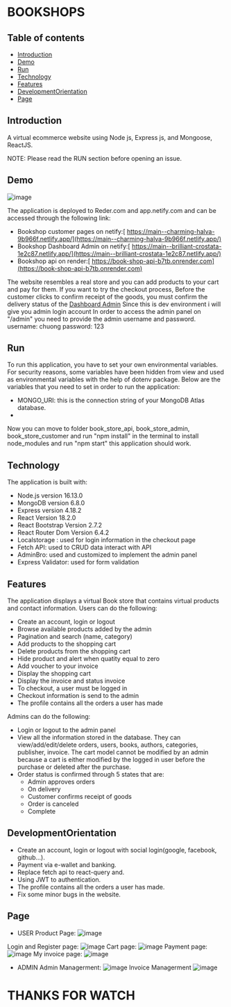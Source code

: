 # BOOKSHOPS

## Table of contents

- [Introduction](#introduction)
- [Demo](#demo)
- [Run](#run)
- [Technology](#technology)
- [Features](#features)
- [DevelopmentOrientation](#DevelopmentOrientation)
- [Page](#page)


## Introduction

A virtual ecommerce website using Node js, Express js, and Mongoose, ReactJS.

NOTE: Please read the RUN section before opening an issue.

## Demo

![image](https://user-images.githubusercontent.com/92925332/222942353-dd6c6382-9148-4571-9b94-eaa1da159ced.png)

The application is deployed to Reder.com and app.netify.com and can be accessed through the following link:

 - Bookshop customer pages on netify:[ https://main--charming-halva-9b966f.netlify.app/](https://main--charming-halva-9b966f.netlify.app/)
 - Bookshop Dashboard Admin on netify:[ https://main--brilliant-crostata-1e2c87.netlify.app/](https://main--brilliant-crostata-1e2c87.netlify.app/)
 - Bookshop api on render:[ https://book-shop-api-b7tb.onrender.com](https://book-shop-api-b7tb.onrender.com)

The website resembles a real store and you can add products to your cart and pay for them. If you want to try the checkout process, Before the customer clicks to confirm receipt of the goods, you must confirm the delivery status of the [Dashboard Admin](https://main--brilliant-crostata-1e2c87.netlify.app/)
Since this is dev environment i will give you admin login account
In order to access the admin panel on "/admin" you need to provide the admin username and password.
username: chuong
password: 123

## Run

To run this application, you have to set your own environmental variables. For security reasons, some variables have been hidden from view and used as environmental variables with the help of dotenv package. Below are the variables that you need to set in order to run the application:

- MONGO_URI: this is the connection string of your MongoDB Atlas database.
-

Now you can move to folder book_store_api, book_store_admin, book_store_customer and run "npm install" in the terminal to install node_modules and run "npm start" this application should work.

## Technology

The application is built with:

- Node.js version 16.13.0
- MongoDB version 6.8.0
- Express version 4.18.2
- React Version 18.2.0
- React Bootstrap Version 2.7.2
- React Router Dom Version 6.4.2
- Localstorage : used for login information in the checkout page
- Fetch API: used to CRUD data interact with API
- AdminBro: used and customized to implement the admin panel
- Express Validator: used for form validation

## Features

The application displays a virtual Book store that contains virtual products and contact information.
Users can do the following:

- Create an account, login or logout
- Browse available products added by the admin
- Pagination and search (name, category)
- Add products to the shopping cart
- Delete products from the shopping cart
- Hide product and alert when quatity equal to zero
- Add voucher to your invoice
- Display the shopping cart
- Display the invoice and status invoice
- To checkout, a user must be logged in
- Checkout information is send to the admin
- The profile contains all the orders a user has made

Admins can do the following:

- Login or logout to the admin panel
- View all the information stored in the database. They can view/add/edit/delete orders, users, books, authors, categories, publisher, invoice. The cart model cannot be modified by an admin because a cart is either modified by the logged in user before the purchase or deleted after the purchase.
- Order status is confirmed through 5 states that are:
    + Admin approves orders
    + On delivery
    + Customer confirms receipt of goods
    + Order is canceled
    + Complete

## DevelopmentOrientation
- Create an account, login or logout with social login(google, facebook, github...).
- Payment via e-wallet and banking.
- Replace fetch api to react-query and.
- Using JWT to authentication.
- The profile contains all the orders a user has made.
- Fix some minor bugs in the website.

## Page
- USER
Product Page:
![image](https://user-images.githubusercontent.com/92925332/222942597-43798ce5-e1ab-4fcf-b089-15babea84a6e.png)

Login and Register page:
![image](https://user-images.githubusercontent.com/92925332/222942636-a5cd112f-22a0-4d29-9d19-636388773b08.png)
Cart page:
![image](https://user-images.githubusercontent.com/92925332/222942693-7c06317e-95a8-4b33-b6f6-ed12352fbf1d.png)
Payment page:
![image](https://user-images.githubusercontent.com/92925332/222942713-23aaa97f-1220-4ab0-a90b-7650f263e9a6.png)
My invoice page:
![image](https://user-images.githubusercontent.com/92925332/222942739-03f73c4f-48dd-4ed7-86ef-dace73227d0b.png)

- ADMIN
Admin Managerment:
![image](https://user-images.githubusercontent.com/92925332/222942812-6acec78b-87a9-4cdb-af82-6fd82f5bc83a.png)
Invoice Managerment
![image](https://user-images.githubusercontent.com/92925332/222942832-0005092e-6232-431e-97fa-13d4fa207683.png)


# THANKS FOR WATCH